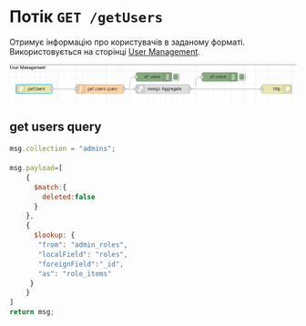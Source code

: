 # Потік `GET /getUsers`

Отримує інформацію про користувачів в заданому форматі. Використовується на сторінці  [User Management](page_usermanagement.md). 

![image-20230518171325765](media/image-20230518171325765.png)

## get users query

```js
msg.collection = "admins";

msg.payload=[
    {
      $match:{
        deleted:false
      }
    },
    {
      $lookup: {
       "from": "admin_roles",
       "localField": "roles",
       "foreignField":"_id",
       "as": "role_items"
     }
    }
]
return msg;
```


